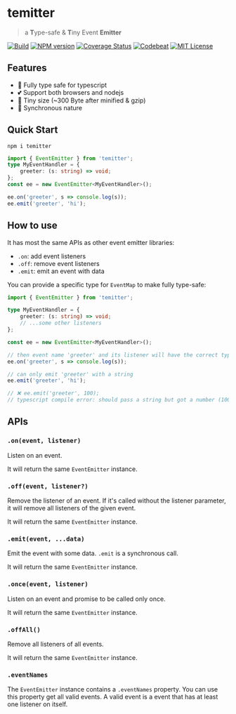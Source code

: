 # temitter

> a **T**ype-safe & **T**iny Event **Emitter**

[![Build](https://api.travis-ci.org/alienzhou/temitter.svg?branch=master)](https://travis-ci.org/alienzhou/temitter)   [![NPM version](https://img.shields.io/npm/v/temitter.svg)](https://www.npmjs.com/package/temitter)  [![Coverage Status](https://coveralls.io/repos/github/alienzhou/temitter/badge.svg?branch=master)](https://coveralls.io/github/alienzhou/temitter?branch=master)   [![Codebeat](https://codebeat.co/badges/f5a18a9b-9765-420e-a17f-fa0b54b3a125)](https://codebeat.co/projects/github-com-alienzhou-temitter-master)   [![MIT License](https://img.shields.io/github/license/alienzhou/temitter)](https://opensource.org/licenses/mit-license.php)

## Features

- 🔐 Fully type safe for typescript
- 💕 Support both browsers and nodejs
- 🍃 Tiny size (~300 Byte after minified & gzip)
- 🔎 Synchronous nature

## Quick Start

```
npm i temitter
```

```typescript
import { EventEmitter } from 'temitter';
type MyEventHandler = {
    greeter: (s: string) => void;
};
const ee = new EventEmitter<MyEventHandler>();

ee.on('greeter', s => console.log(s));
ee.emit('greeter', 'hi');
```

## How to use

It has most the same APIs as other event emitter libraries:

- `.on`: add event listeners
- `.off`: remove event listeners
- `.emit`: emit an event with data

You can provide a specific type for `EventMap` to make fully type-safe:

```typescript
import { EventEmitter } from 'temitter';

type MyEventHandler = {
    greeter: (s: string) => void;
    // ...some other listeners
};

const ee = new EventEmitter<MyEventHandler>();

// then event name 'greeter' and its listener will have the correct type
ee.on('greeter', s => console.log(s));

// can only emit 'greeter' with a string
ee.emit('greeter', 'hi');

// ❌ ee.emit('greeter', 100);
// typescript compile error: should pass a string but got a number (100)
```

## APIs

### `.on(event, listener)`

Listen on an event.

It will return the same `EventEmitter` instance.

### `.off(event, listener?)`

Remove the listener of an event. If it's called without the listener parameter, it will remove all listeners of the given event.

It will return the same `EventEmitter` instance.

### `.emit(event, ...data)`

Emit the event with some data. `.emit` is a synchronous call.

It will return the same `EventEmitter` instance.

### `.once(event, listener)`

Listen on an event and promise to be called only once.

It will return the same `EventEmitter` instance.

### `.offAll()`

Remove all listeners of all events.

It will return the same `EventEmitter` instance.

### `.eventNames`

The `EventEmitter` instance contains a `.eventNames` property. You can use this property get all valid events. A valid event is a event that has at least one listener on itself.

